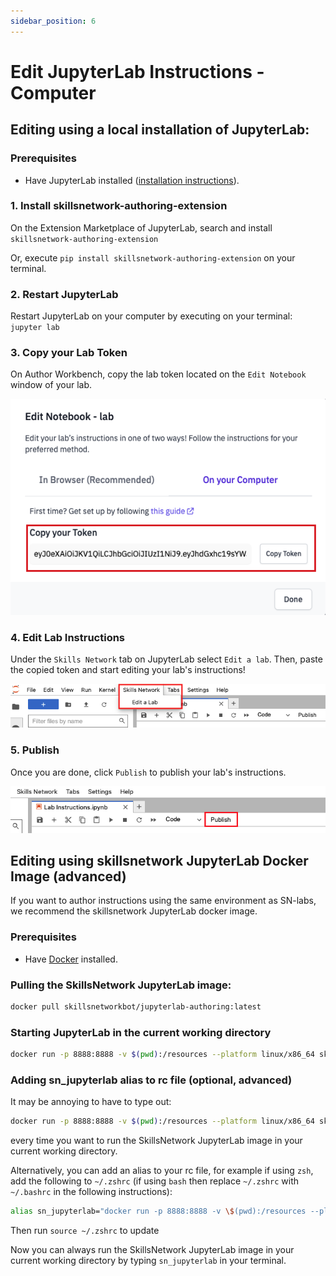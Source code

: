 ```yaml
---
sidebar_position: 6
---
```


# Edit JupyterLab Instructions - Computer

## Editing using a local installation of JupyterLab:

### Prerequisites
 - Have JupyterLab installed ([installation instructions](https://jupyter.org/install)).

### 1. Install skillsnetwork-authoring-extension
On the Extension Marketplace of JupyterLab, search and install ```skillsnetwork-authoring-extension```

Or, execute ```pip install skillsnetwork-authoring-extension``` on your terminal.

### 2. Restart JupyterLab
Restart JupyterLab on your computer by executing on your terminal: ```jupyter lab```

### 3. Copy your Lab Token
On Author Workbench, copy the lab token located on the ```Edit Notebook``` window of your lab.

![Copy Lab Token Screenshot](/img/labs/edit-lab-instructions/copy-token-screenshot.png)

### 4. Edit Lab Instructions 
Under the ```Skills Network``` tab on JupyterLab select ```Edit a lab```. Then, paste the copied token and start editing your lab's instructions!

![Skills Network Menu Screenshot](/img/labs/edit-lab-instructions/menu-screenshot.png)

### 5. Publish
Once you are done, click ```Publish``` to publish your lab's instructions.

![Publish Screenshot](/img/labs/edit-lab-instructions/publish-instructions-screenshot.png)

## Editing using skillsnetwork JupyterLab Docker Image (advanced)

If you want to author instructions using the same environment as SN-labs, we recommend the skillsnetwork JupyterLab docker image.

### Prerequisites
 - Have [Docker](https://docs.docker.com/get-docker/) installed.

### Pulling the SkillsNetwork JupyterLab image:

```bash
docker pull skillsnetworkbot/jupyterlab-authoring:latest
```

### Starting JupyterLab in the current working directory
```bash
docker run -p 8888:8888 -v $(pwd):/resources --platform linux/x86_64 skillsnetworkbot/jupyterlab-authoring:latest jupyter lab --ip 0.0.0.0 --ServerApp.password='' --ServerApp.token='' --port 8888 --no-browser --allow-root
```

### Adding sn_jupyterlab alias to rc file (optional, advanced)
It may be annoying to have to type out:
```bash
docker run -p 8888:8888 -v $(pwd):/resources --platform linux/x86_64 skillsnetworkbot/jupyterlab-authoring:latest jupyter lab --ip 0.0.0.0 --ServerApp.password='' --ServerApp.token='' --port 8888 --no-browser --allow-root
```
every time you want to run the SkillsNetwork JupyterLab image in your current working directory.

Alternatively, you can add an alias to your rc file, for example if using `zsh`, add the following to `~/.zshrc` (if using `bash` then replace `~/.zshrc` with `~/.bashrc` in the following instructions):
```bash
alias sn_jupyterlab="docker run -p 8888:8888 -v \$(pwd):/resources --platform linux/x86_64 skillsnetworkbot/jupyterlab-authoring:latest jupyter lab --ip 0.0.0.0 --ServerApp.password='' --ServerApp.token='' --port 8888 --no-browser --allow-root"
```

Then run `source ~/.zshrc` to update 

Now you can always run the SkillsNetwork JupyterLab image in your current working directory by typing `sn_jupyterlab` in your terminal.
